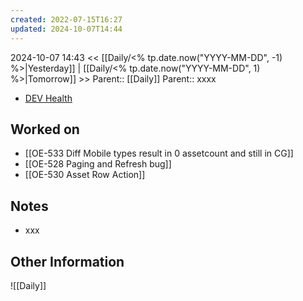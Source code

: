 ```yaml
---
created: 2022-07-15T16:27
updated: 2024-10-07T14:44
---
```

2024-10-07 14:43
<< [[Daily/<% tp.date.now("YYYY-MM-DD", -1) %>|Yesterday]] | [[Daily/<% tp.date.now("YYYY-MM-DD", 1) %>|Tomorrow]] >>
Parent:: [[Daily]] 
Parent:: xxxx

- [DEV Health](https://health-configdev.mixtelematics.com/public/mapshow.htm?id=2001&mapid=1A35514B-E08F-4B7C-90B8-CD1774AE8CA3)

## Worked on

- [[OE-533 Diff Mobile types result in 0 assetcount and still in CG]]
- [[OE-528 Paging and Refresh bug]]
- [[OE-530 Asset Row Action]]

## Notes

- xxx

## Other Information

![[Daily]]
